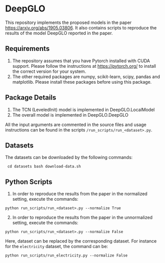 # DeepGLO

This repository implements the proposed models in the paper https://arxiv.org/abs/1905.03806. It also contains scripts to reproduce the results of the model DeepGLO reported in the paper. 

## Requirements

1. The repository assumes that you have Pytorch installed with CUDA support. Please follow the instructions at https://pytorch.org/ to install the correct version for your system. 
2. The other required packages are numpy, scikit-learn, scipy, pandas and matplotlib. Please install these packages before using this package. 


## Package Details

1. The TCN (LeveledInit) model is implemented in DeepGLO.LocalModel
2. The overall model is implemented in DeepGLO.DeepGLO

All the input arguments are commented in the source files and usage instructions can be found in the scripts  `/run_scripts/run_<dataset>.py`. 


## Datasets

The datasets can be downloaded by the following commands:

` 
cd datasets
bash download-data.sh
`


## Python Scripts

1. In order to reproduce the results from the paper in the normalized setting, execute the commands:

`python run_scripts/run_<dataset>.py --normalize True` 


2. In order to reproduce the results from the paper in the unnormalized setting, execute the commands:

`python run_scripts/run_<dataset>.py --normalize False` 


Here, dataset can be replaced by the corresponding dataset. For instance for the `electricity` dataset, the command can be: 

`python run_scripts/run_electricity.py --normalize False`



